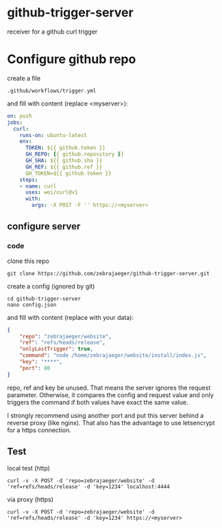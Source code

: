 # github-trigger-server

receiver for a github curl trigger

# Configure github repo

create a file 

    .github/workflows/trigger.yml
 
and fill with content (replace &lt;myserver&gt;):

```yaml
on: push
jobs:
  curl:
    runs-on: ubuntu-latest
    env:
      TOKEN: ${{ github.token }}
      GH_REPO: {{ github.repository }}
      GH_SHA: ${{ github.sha }}
      GH_REF: ${{ github.ref }}
      GH_TOKEN=${{ github.token }}
    steps:
    - name: curl
      uses: wei/curl@v1
      with:
        args: -X POST -F '' https://<myserver>
```

## configure server

### code

clone this repo

    git clone https://github.com/zebrajaeger/github-trigger-server.git

create a config (ignored by git)

    cd github-trigger-server
    nano config.json

and fill with content (replace with your data):
```json
{
    "repo": "zebrajaeger/website",
    "ref": "refs/heads/release",
    "onlyLastTrigger": true,
    "command": "node /home/zebrajaeger/website/install/index.js",
    "key": "****",
    "port": 80
}
```

repo, ref and key be unused. 
That means the server ignores the request parameter. 
Otherwise, it compares the config and request value and only triggers the command if both values have exact the same value. 

I strongly recommend using another port and put this server behind a reverse proxy (like nginx). 
That also has the advantage to use letsencrypt for a https connection.  

## Test

local test (http)

    curl -v -X POST -d 'repo=zebrajaeger/website' -d 'ref=refs/heads/release' -d 'key=1234' localhost:4444

via proxy (https)

    curl -v -X POST -d 'repo=zebrajaeger/website' -d 'ref=refs/heads/release' -d 'key=1234' https://<myserver>
